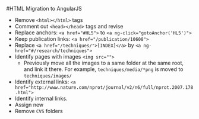 #HTML Migration to AngularJS

- Remove `<html></html>` tags
- Comment out `<head></head>` tags and revise
- Replace anchors: `<a href="#HL5">` to `<a ng-click="gotoAnchor('HL5')">`
- Keep publication links: `<a href="/publication/10608">`
- Replace `<a href="/techniques/">[INDEX]</a>` by `<a ng-href="#/research/techniques">`
- Identify pages with images `<img src="">`
  + Previously move all the images to a same folder at the same root, and link it there. For example, `techniques/media/*png` is moved to `techniques/images/`
- Identify external links: `<a href="http://www.nature.com/nprot/journal/v2/n6/full/nprot.2007.178.html">`
- Identify internal links.
- Assign new <URLs class=""></URLs>
- Remove `CVS` folders
